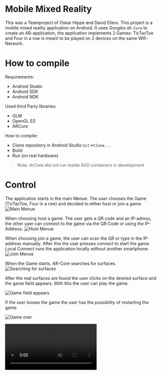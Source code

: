 # Mobile Mixed Reality
This was a Teamproject of Oskar Hippe and David Eilers.
This project is a mobile mixed reality application on Android.
It uses _Googles_ `AR-Core` to create an AR-application,
the application implements 2 Games: TicTacToe and Four in a row is meant to be played on 2 devices on the same Wifi-Network.

# How to compile
Requirements:
* Android Studio
* Android SDK
* Android NDK

Used third Party libraries:
* GLM
* OpenGL ES
* ARCore

How to compile:
  * Clone repository in Android Studio `Git`->`Clone...`
  * Build
  * Run (on real hardware)
  > Note: ArCore did not run inside AVD containers in development

# Control

The application starts in the main Menue.
The user chooses the Game (TicTacToe, Four in a row) and decided to either
host or join a game.
![Main Menue](./mobilemixedrealityreport/AppImages/MainMenu.jpeg)

When choosing host a game. The user gets a QR code and an IP-adress, the other user can connect to the game via the QR Code or using the IP-Address.
![Host Menue](./mobilemixedrealityreport/AppImages/HostMenu.jpeg)

When choosing join a game, the user can scan the QR or type in the IP-address manually.
After this the user presses connect to start the game.
Local Connect runs the application locally without another smartphone.
![Join Menue](./mobilemixedrealityreport/AppImages/JoinMenu.jpeg)

When the Game starts, AR-Core searches for surfaces.
![Searching for surfaces](./mobilemixedrealityreport/AppImages/SearchingForSurfaces.jpeg)

After the real surfaces are found the user clicks on the desired surface and the game field appears. With this the user can play the game.

![Game field appears](./mobilemixedrealityreport/AppImages/FieldAppears.jpeg)

If the user looses the game the user has the possibility of restarting the game.

![Game over ](./mobilemixedrealityreport/AppImages/gameLost.jpeg)

![Example use](./example.webm.mov)
